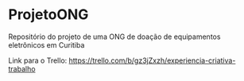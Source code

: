 # ProjetoONG
Repositório do projeto de uma ONG de doação de equipamentos eletrônicos em Curitiba

Link para o Trello: https://trello.com/b/gz3jZxzh/experiencia-criativa-trabalho
